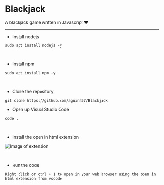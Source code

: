 # Blackjack

A blackjack game written in Javascript :heart:

------------------------------------------------------------------------------------------------------------------------------------------

- Install nodejs
```
sudo apt install nodejs -y
```
<p>&nbsp;
  
- Install npm
```
sudo apt install npm -y
```
<p>&nbsp;

- Clone the repository
```
git clone https://github.com/aguin467/Blackjack
```

- Open up Visual Studio Code
```
code .
```

<p>&nbsp;
 
- Install the open in html extension 


![Image of extension](https://aguin467/Blackjack/blob/master/openinhtml.png)


<p>&nbsp;
  
- Run the code
```
Right click or ctrl + 1 to open in your web browser using the open in html extension from vscode
```
